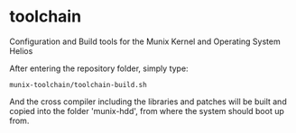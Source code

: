 # toolchain
Configuration and Build tools for the Munix Kernel and Operating System Helios

After entering the repository folder, simply type:
```{r, engine='bash', count_lines}
munix-toolchain/toolchain-build.sh
```
And the cross compiler including the libraries and patches will be built and copied into the folder 'munix-hdd', from where the system should boot up from.
